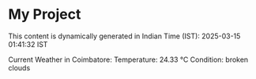 # My Project

This content is dynamically generated in Indian Time (IST): 2025-03-15 01:41:32 IST


Current Weather in Coimbatore:
Temperature: 24.33 °C
Condition: broken clouds
